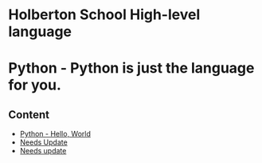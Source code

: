 
# Holberton School High-level language

# Python - Python is just the language for you.

## Content 
 
- <a href="https://github.com/carlalap/holbertonschool-higher_level_programming/tree/master/python-hello_world"> Python - Hello, World</a>
- <a href="https://docs.python.org/3/tutorial/appetite.html"> Needs Update</a>
- <a href="https://pypi.org/project/pycodestyle/"> Needs update</a>

